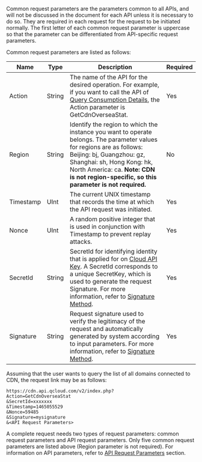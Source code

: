 Common request parameters are the parameters common to all APIs, and will not be discussed in the document for each API unless it is necessary to do so. They are required in each request for the request to be initiated normally. The first letter of each common request parameter is uppercase so that the parameter can be differentiated from API-specific request parameters.

Common request parameters are listed as follows:

| Name       | Type     | Description                                       | Required   |
| --------- | ------ | ---------------------------------------- | ---- |
| Action | String | The name of the API for the desired operation. For example, if you want to call the API of [Query Consumption Details](https://www.qcloud.com/doc/api/445/6394), the Action parameter is GetCdnOverseaStat.              | Yes |
| Region | String | Identify the region to which the instance you want to operate belongs. The parameter values for regions are as follows:  Beijing: bj, Guangzhou: gz, Shanghai: sh, Hong Kong: hk, North America: ca. **Note: CDN is not region-specific, so this parameter is not required.**  | No |
| Timestamp | UInt | The current UNIX timestamp that records the time at which the API request was initiated.                               | Yes |
| Nonce     | UInt   | A random positive integer that is used in conjunction with Timestamp to prevent replay attacks.         | Yes |
| SecretId  | String | SecretId for identifying identity that is applied for on [Cloud API Key](https://console.qcloud.com/capi). A SecretId corresponds to a unique SecretKey, which is used to generate the request Signature. For more information, refer to [Signature Method](https://www.qcloud.com/doc/api/445/6391).  | Yes |
| Signature | String | Request signature used to verify the legitimacy of the request and automatically generated by system according to input parameters. For more information, refer to [Signature Method](https://www.qcloud.com/doc/api/445/6391).  | Yes |

Assuming that the user wants to query the list of all domains connected to CDN, the request link may be as follows:

```
https://cdn.api.qcloud.com/v2/index.php?
Action=GetCdnOverseaStat
&SecretId=xxxxxxx
&Timestamp=1465055529
&Nonce=59485
&Signature=mysignature
&<API Request Parameters>
```

A complete request needs two types of request parameters: common request parameters and API request parameters. Only five common request parameters are listed above (Region parameter is not required). For information on API parameters, refer to [API Request Parameters](https://www.qcloud.com/doc/api/445/6385) section.

